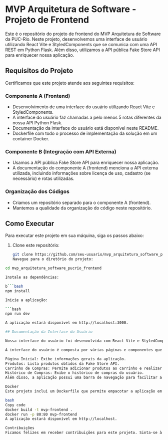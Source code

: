 # MVP Arquitetura de Software - Projeto de Frontend

Este é o repositório do projeto de frontend do MVP Arquitetura de Software da PUC-Rio. Neste projeto, desenvolvemos uma interface de usuário utilizando React Vite e StyledComponents que se comunica com uma API REST em Python Flask. Além disso, utilizamos a API pública Fake Store API para enriquecer nossa aplicação.

## Requisitos do Projeto

Certificamos que este projeto atende aos seguintes requisitos:

### Componente A (Frontend)

- Desenvolvimento de uma interface do usuário utilizando React Vite e StyledComponents.
- A interface do usuário faz chamadas a pelo menos 5 rotas diferentes da nossa API Python Flask.
- Documentação da interface do usuário está disponível neste README.
- Dockerfile com todo o processo de implementação da solução em um container Docker.

### Componente B (Integração com API Externa)

- Usamos a API pública Fake Store API para enriquecer nossa aplicação.
- A documentação do componente A (frontend) menciona a API externa utilizada, incluindo informações sobre licença de uso, cadastro (se necessário) e rotas utilizadas.

### Organização dos Códigos

- Criamos um repositório separado para o componente A (frontend).
- Mantemos a qualidade da organização do código neste repositório.

## Como Executar

Para executar este projeto em sua máquina, siga os passos abaixo:

1. Clone este repositório:

   ```bash
   git clone https://github.com/seu-usuario/mvp_arquitetura_software_pucrio_frontend.git
   Navegue para o diretório do projeto:
   ```

```bash
cd mvp_arquitetura_software_pucrio_frontend

Instale as dependências:

b```bash
npm install

Inicie a aplicação:

```bash
npm run dev

A aplicação estará disponível em http://localhost:3000.

## Documentação da Interface do Usuário

Nossa interface do usuário foi desenvolvida com React Vite e StyledComponents. Ela se comunica com a API Python Flask, que está disponível neste repositório.

A interface do usuário é composta por várias páginas e componentes que fazem chamadas para as rotas da API Flask. Abaixo, listamos as principais funcionalidades da interface:

Página Inicial: Exibe informações gerais da aplicação.
Produtos: Lista produtos obtidos da Fake Store API.
Carrinho de Compras: Permite adicionar produtos ao carrinho e realizar compras fictícias.
Histórico de Compras: Exibe o histórico de compras do usuário.
Além disso, a aplicação possui uma barra de navegação para facilitar a transição entre as páginas.

Docker
Este projeto inclui um Dockerfile que permite empacotar a aplicação em um container Docker. Certifique-se de que o Docker esteja instalado em sua máquina e execute o seguinte comando para criar e executar o container:

bash
Copy code
docker build -t mvp-frontend .
docker run -p 80:80 mvp-frontend
A aplicação estará disponível em http://localhost.

Contribuições
Ficamos felizes em receber contribuições para este projeto. Sinta-se à vontade para enviar pull requests e relatar problemas.
```
